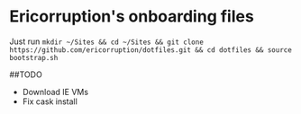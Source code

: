 # Ericorruption's onboarding files
Just run `mkdir ~/Sites && cd ~/Sites && git clone https://github.com/ericorruption/dotfiles.git && cd dotfiles && source bootstrap.sh`

##TODO
* Download IE VMs
* Fix cask install
